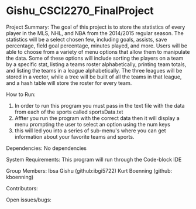 # Gishu_CSCI2270_FinalProject

Project Summary:
The goal of this project is to store the statistics of every player in the MLS, NHL, and NBA from the 2014/2015 regular season. The statistics will be a select chosen few, including goals, assists, save percentage, field goal percentage, minutes played, and more. Users will be able to choose from a variety of menu options that allow them to manipulate the data. Some of these options will include sorting the players on a team by a specific stat, listing a teams roster alphabetically, printing team totals, and listing the teams in a league alphabetically. The three leagues will be stored in a vector, while a tree will be built of all the teams in that league, and a hash table will store the roster for every team. 

How to Run:
1. In order to run this program you must pass in the text file with the 
data from each of the sports called sportsData.txt
2. Affter you run the program with the correct data then it will display
a menu prompting the user to select an option using the num keys
3. this will led you into a series of sub-menu's where you can get
information about your favorite teams and sports.

Dependencies:
No dependencies

System Requirements:
This program will run through the Code-block IDE

Group Members:
Ibsa Gishu (github:ibgi5722)
Kurt Boenning (github: kboenning)

Contributors:

Open issues/bugs:
